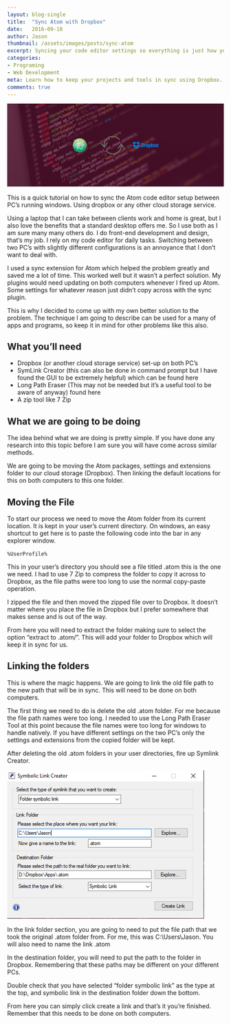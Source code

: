 ```yaml
---
layout: blog-single
title:  "Sync Atom with Dropbox"
date:   2016-09-18
author: Jason
thumbnail: /assets/images/posts/sync-atom
excerpt: Syncing your code editor settings so everything is just how you like it no matter the computer.
categories:
- Programing
- Web Development
meta: Learn how to keep your projects and tools in sync using Dropbox. From the Jason M Design blog.
comments: true
---
```


![Sync Atom with Dropbox](/assets/images/posts/sync-atom.jpg)

This is a quick tutorial on how to sync the Atom code editor setup between PC’s running windows. Using dropbox or any other cloud storage service.

Using a laptop that I can take between clients work and home is great, but I also love the benefits that a standard desktop offers me. So I use both as I am sure many many others do. I do front-end development and design, that’s my job. I rely on my code editor for daily tasks. Switching between two PC’s with slightly different configurations is an annoyance that I don’t want to deal with.

I used a sync extension for Atom which helped the problem greatly and saved me a lot of time. This worked well but it wasn’t a perfect solution. My plugins would need updating on both computers whenever I fired up Atom. Some settings for whatever reason just didn’t copy across with the sync plugin.

This is why I decided to come up with my own better solution to the problem. The technique I am going to describe can be used for a many of apps and programs, so keep it in mind for other problems like this also.

What you’ll need
-

* Dropbox (or another cloud storage service) set-up on both PC’s
* SymLink Creator (this can also be done in command prompt but I have found the GUI to be extremely helpful) which can be found here
* Long Path Eraser (This may not be needed but it’s a useful tool to be aware of anyway) found here
* A zip tool like 7 Zip

What we are going to be doing
-

The idea behind what we are doing is pretty simple. If you have done any research into this topic before I am sure you will have come across similar methods.

We are going to be moving the Atom packages, settings and extensions folder to our cloud storage (Dropbox). Then linking the default locations for this on both computers to this one folder.

Moving the File
-

To start our process we need to move the Atom folder from its current location. It is kept in your user’s current directory. On windows, an easy shortcut to get here is to paste the following code into the bar in any explorer window.

~~~~
%UserProfile%
~~~~

This in your user’s directory you should see a file titled .atom this is the one we need. I had to use 7 Zip to compress the folder to copy it across to Dropbox, as the file paths were too long to use the normal copy-paste operation.

I zipped the file and then moved the zipped file over to Dropbox. It doesn’t matter where you place the file in Dropbox but I prefer somewhere that makes sense and is out of the way.

From here you will need to extract the folder making sure to select the option “extract to .atom/”. This will add your folder to Dropbox which will keep it in sync for us.

Linking the folders
-

This is where the magic happens. We are going to link the old file path to the new path that will be in sync. This will need to be done on both computers.

The first thing we need to do is delete the old .atom folder. For me because the file path names were too long. I needed to use the Long Path Eraser Tool at this point because the file names were too long for windows to handle natively. If you have different settings on the two PC’s only the settings and extensions from the copied folder will be kept.

After deleting the old .atom folders in your user directories, fire up Symlink Creator.

![Symlink Settings](/assets/images/posts/sync-settings.jpg)

In the link folder section, you are going to need to put the file path that we took the original .atom folder from. For me, this was C:\Users\Jason. You will also need to name the link .atom

In the destination folder, you will need to put the path to the folder in Dropbox. Remembering that these paths may be different on your different PCs.

Double check that you have selected “folder symbolic link” as the type at the top, and symbolic link in the destination folder down the bottom.

From here you can simply click create a link and that’s it you’re finished. Remember that this needs to be done on both computers.
